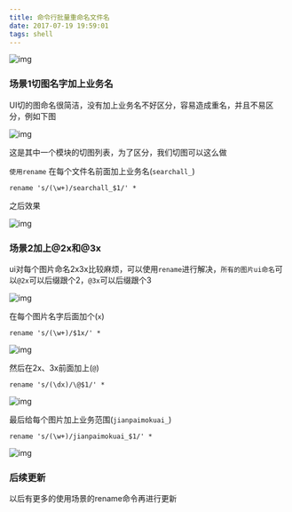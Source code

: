 ```yaml
---
title: 命令行批量重命名文件名
date: 2017-07-19 19:59:01
tags: shell
---
```


![img](http://upload-images.jianshu.io/upload_images/301129-e4756795f4abec44.png?imageMogr2/auto-orient/strip%7CimageView2/2/w/1240)

### 场景1切图名字加上业务名
UI切的图命名很简洁，没有加上业务名不好区分，容易造成重名，并且不易区分，例如下图

![img](http://upload-images.jianshu.io/upload_images/301129-30ceda5a74960ba1.png?imageMogr2/auto-orient/strip%7CimageView2/2/w/1240)

这是其中一个模块的切图列表，为了区分，我们切图可以这么做

`使用rename`
在每个文件名前面加上业务名(`searchall_`)

    rename 's/(\w+)/searchall_$1/' *

之后效果

![img](http://upload-images.jianshu.io/upload_images/301129-32a427eebd74fdc2.png?imageMogr2/auto-orient/strip%7CimageView2/2/w/1240)

### 场景2加上@2x和@3x
ui对每个图片命名2x3x比较麻烦，可以使用`rename`进行解决，`所有的图片ui命名`可以`@2x`可以后缀跟个2，`@3x`可以后缀跟个3

![img](http://upload-images.jianshu.io/upload_images/301129-9f4ae72a56ca0d28.png?imageMogr2/auto-orient/strip%7CimageView2/2/w/1240)

在每个图片名字后面加个(`x`)
 
    rename 's/(\w+)/$1x/' *

![img](http://upload-images.jianshu.io/upload_images/301129-715a9ed544386665.png?imageMogr2/auto-orient/strip%7CimageView2/2/w/1240)

然后在2x、3x前面加上(`@`)

    rename 's/(\dx)/\@$1/' *

![img](http://upload-images.jianshu.io/upload_images/301129-0c568b1072113132.png?imageMogr2/auto-orient/strip%7CimageView2/2/w/1240)

最后给每个图片加上业务范围(`jianpaimokuai_`)

    rename 's/(\w+)/jianpaimokuai_$1/' *

![img](http://upload-images.jianshu.io/upload_images/301129-6c9d4d79f67d332f.png?imageMogr2/auto-orient/strip%7CimageView2/2/w/1240)

### 后续更新
以后有更多的使用场景的rename命令再进行更新
